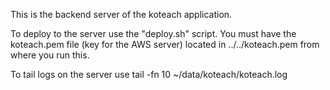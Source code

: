 This is the backend server of the koteach application.

To deploy to the server use the "deploy.sh" script. You must have the koteach.pem file (key for the AWS server) located in ../../koteach.pem from where you run this.

To tail logs on the server use tail -fn 10 ~/data/koteach/koteach.log
